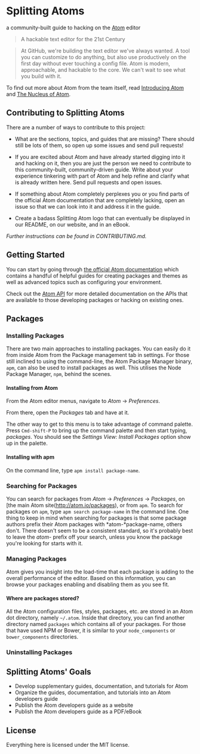 # Splitting Atoms

a community-built guide to hacking on the [Atom](https://atom.io) editor

> A hackable text editor for the 21st Century

> At GitHub, we're building the text editor we've always wanted. A tool you
> can customize to do anything, but also use productively on the first day
> without ever touching a config file. Atom is modern, approachable, and
> hackable to the core. We can't wait to see what you build with it.

To find out more about Atom from the team itself, read
[Introducing Atom](http://blog.atom.io/2014/02/26/introducing-atom.html) and
[The Nucleus of Atom](http://blog.atom.io/2014/02/26/the-nucleus-of-atom.html).

## Contributing to Splitting Atoms

There are a number of ways to contribute to this project:

- What are the sections, topics, and guides that are missing? There should
still be lots of them, so open up some issues and send pull requests!

- If you are excited about Atom and have already started digging into it and
hacking on it, then you are just the person we need to contribute to this
community-built, community-driven guide. Write about your experience tinkering
with part of Atom and help refine and clarify what is already written here.
Send pull requests and open issues.

- If something about Atom completely perplexes you or you find parts of the
official Atom documentation that are completely lacking, open an issue so that
we can look into it and address it in the guide.

- Create a badass Splitting Atom logo that can eventually be displayed in our
README, on our website, and in an eBook.

*Further instructions can be found in CONTRIBUTING.md.*

## Getting Started

You can start by going through
[the official Atom documentation](https://atom.io/docs) which contains a
handful of helpful guides for creating packages and themes as well as
advanced topics such as configuring your environment.

Check out the [Atom API](http://atom.io/docs/api) for more detailed
documentation on the APIs that are available to those developing packages or
hacking on existing ones.

## Packages

### Installing Packages

There are two main approaches to installing packages. You can easily do it
from inside Atom from the Package management tab in settings. For those still
inclined to using the command-line, the Atom Package Manager binary, `apm`, can
also be used to install packages as well. This utilises the Node Package
Manager, `npm`, behind the scenes. 

#### Installing from Atom

From the Atom editor menus, navigate to *Atom* -> *Preferences*.

From there, open the *Packages* tab and have at it.

The other way to get to this menu is to take advantage of command palette.
Press `Cmd-shift-P` to bring up the command palette and then start typing,
*packages*. You should see the *Settings View: Install Packages* option show
up in the palette.

#### Installing with apm
On the command line, type `apm install package-name`.

### Searching for Packages
You can search for packages from *Atom* -> *Preferences* -> *Packages*,
on [the main Atom site(http://atom.io/packages), or from `apm`.
To search for packages on `apm`, type `apm search package-name` in the command
line. One thing to keep in mind when searching for packages is that some
package authors prefix their Atom packages with *atom-*package-name, others
don't. There doesn't seem to be a consistent standard, so it's probably best to
leave the *atom-* prefix off your search, unless you know the package you're
looking for starts with it.

### Managing Packages

Atom gives you insight into the load-time that each package is adding to the
overall performance of the editor. Based on this information, you can browse
your packages enabling and disabling them as you see fit.

#### Where are packages stored?

All the Atom configuration files, styles, packages, etc. are stored in an
Atom dot directory, namely `~/.atom`. Inside that directory, you can find
another directory named `packages` which contains all of your packages. For
those that have used NPM or Bower, it is similar to your `node_components` or
`bower_components` directories.

### Uninstalling Packages


## Splitting Atoms' Goals

- Develop supplementary guides, documentation, and tutorials for Atom
- Organize the guides, documentation, and tutorials into an Atom developers
  guide
- Publish the Atom developers guide as a website
- Publish the Atom developers guide as a PDF/eBook

## License

Everything here is licensed under the MIT license.
